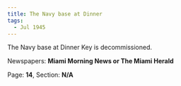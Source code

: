 ```yaml
---  
title: The Navy base at Dinner  
tags:  
  - Jul 1945  
---  
```

  
The Navy base at Dinner Key is decommissioned.  
  
Newspapers: **Miami Morning News or The Miami Herald**  
  
Page: **14**, Section: **N/A** 
